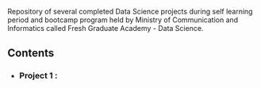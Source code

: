 Repository of several completed Data Science projects during self learning period and bootcamp program held by Ministry of Communication and Informatics called Fresh Graduate Academy - Data Science.

## Contents

- ### Project 1 : 

